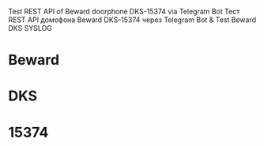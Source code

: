Test REST API of Beward doorphone DKS-15374 via Telegram Bot
Тест REST API домофона Beward DKS-15374 через Telegram Bot
&
Test Beward DKS SYSLOG

# Beward
# DKS
# 15374
